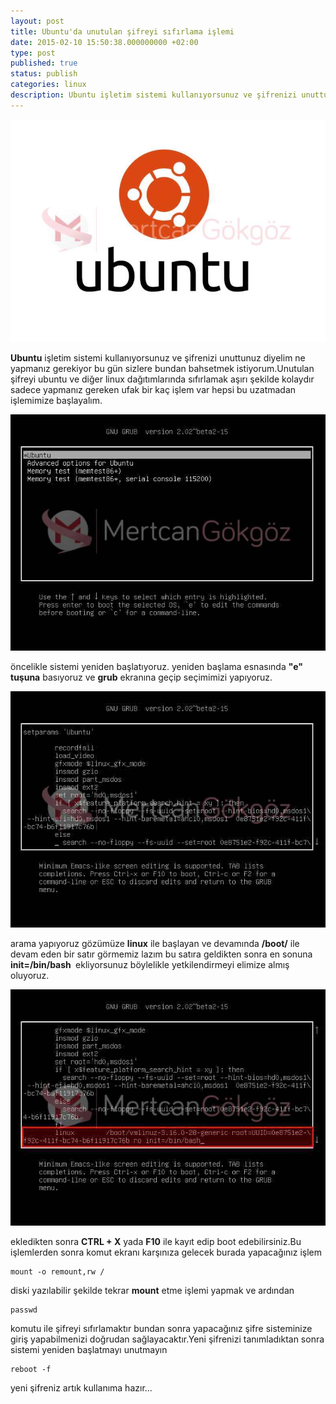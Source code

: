 ```yaml
---
layout: post
title: Ubuntu'da unutulan şifreyi sıfırlama işlemi
date: 2015-02-10 15:50:38.000000000 +02:00
type: post
published: true
status: publish
categories: linux
description: Ubuntu işletim sistemi kullanıyorsunuz ve şifrenizi unuttunuz diyelim ne yapmanız gerekiyor bu gün sizlere bundan bahsetmek istiyorum.Unutulan
---
```

![ubuntugorseli1](/assets/ubuntugorseli1.jpg)

**Ubuntu** işletim sistemi kullanıyorsunuz ve şifrenizi unuttunuz diyelim ne yapmanız gerekiyor bu gün sizlere bundan bahsetmek istiyorum.Unutulan şifreyi ubuntu ve diğer linux dağıtımlarında sıfırlamak aşırı şekilde kolaydır sadece yapmanız gereken ufak bir kaç işlem var hepsi bu uzatmadan işlemimize başlayalım.

![ubuntusifresifirlamagorsel1](/assets/ubuntusifresifirlamagorsel1.jpg)

öncelikle sistemi yeniden başlatıyoruz. yeniden başlama esnasında **"e" tuşuna** basıyoruz ve **grub** ekranına geçip seçimimizi yapıyoruz.

![ubuntusifresifirlamagorsel2](/assets/ubuntusifresifirlamagorsel2.jpg)

arama yapıyoruz gözümüze **linux** ile başlayan ve devamında **/boot/** ile devam eden bir satır görmemiz lazım bu satıra geldikten sonra en sonuna **init=/bin/bash&nbsp;** ekliyorsunuz böylelikle yetkilendirmeyi elimize almış oluyoruz.

![ubuntusifresifirlamagorsel3](/assets/ubuntusifresifirlamagorsel3.jpg)

ekledikten sonra **CTRL + X** yada **F10** ile kayıt edip boot edebilirsiniz.Bu işlemlerden sonra komut ekranı karşınıza gelecek burada yapacağınız işlem

    mount -o remount,rw /

diski yazılabilir şekilde tekrar **mount** etme işlemi yapmak ve ardından

    passwd

komutu ile şifreyi sıfırlamaktır bundan sonra yapacağınız şifre sisteminize giriş yapabilmenizi doğrudan sağlayacaktır.Yeni şifrenizi tanımladıktan sonra sistemi yeniden başlatmayı unutmayın

    reboot -f

yeni şifreniz artık kullanıma hazır...
